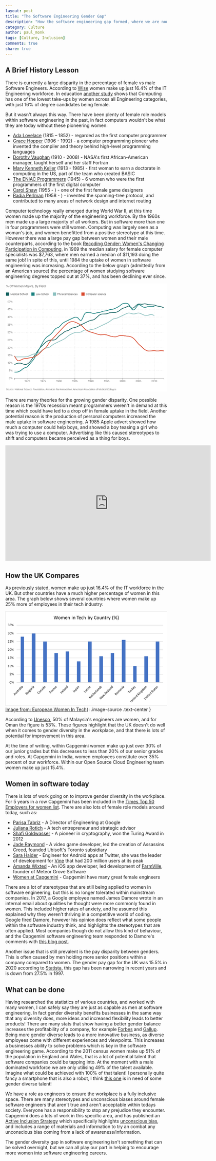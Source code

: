 ```yaml
---
layout: post
title: "The Software Engineering Gender Gap"
description: "How the software engineering gap formed, where we are now, and what we can do about it"
category: Culture 
author: paul_monk
tags: [Culture, Inclusion]
comments: true
share: true
---
```


## A Brief History Lesson
There is currently a large disparity in the percentage of female vs male Software Engineers. According to [Wise](https://www.wisecampaign.org.uk/statistics/2019-workforce-statistics-one-million-women-in-stem-in-the-uk/) women make up just 16.4% of the IT Engineering workforce. In education [another study](https://www.engineeringuk.com/media/1691/gender-disparity-in-engineering.pdf) shows that Computing has one of the lowest take-ups by women across all Engineering categories, with just 16% of degree candidates being female.

But it wasn't always this way. There have been plenty of female role models within software engineering in the past, in fact computers wouldn't be what they are today without these pioneering women:
* [Ada Lovelace](https://en.wikipedia.org/wiki/Ada_Lovelace) (1815 – 1852) - regarded as the first computer programmer
* [Grace Hopper](https://en.wikipedia.org/wiki/Grace_Hopper) (1906 - 1992) - a computer programming pioneer who invented the compiler and theory behind high-level programming languages
* [Dorothy Vaughan](https://en.wikipedia.org/wiki/Dorothy_Vaughan) (1910 - 2008) - NASA's first African-American manager, taught herself and her staff Fortran
* [Mary Kenneth Keller](https://en.wikipedia.org/wiki/Mary_Kenneth_Keller) (1913 - 1985) - first woman to earn a doctorate in computing in the US, part of the team who created BASIC
* [The ENIAC Programmers](https://en.wikipedia.org/wiki/ENIAC#Programmers) (1945) - 6 women who were the first programmers of the first digital computer
* [Carol Shaw](https://en.wikipedia.org/wiki/Carol_Shaw) (1955 - ) - one of the first female game designers
* [Radia Perlman](https://en.wikipedia.org/wiki/Radia_Perlman) (1958 - ) - invented the spanning-tree protocol, and contributed to many areas of network design and internet routing

Computer technology really emerged during World War II, at this time women made up the majority of the engineering workforce. By the 1960s men made up a large majority of all workers. But in software more than one in four programmers were still women. Computing was largely seen as a woman's job, and women benefitted from a positive stereotype at this time. However there was a large pay gap between women and their male counterparts, according to the book [Recoding Gender: Women's Changing Participation in Computing](https://books.google.co.uk/books?id=GWOIXDsLQWwC&printsec=frontcover&dq=Recoding+Gender:+Women%2527s+Changing+Participation+in+Computing&hl=en&sa=X&redir_esc=y#v=onepage&q=salary&f=false), in 1969 the median salary for female computer specialists was $7,763, where men earned a median of $11,193 doing the same job! In spite of this, until 1984 the uptake of women in software engineering was increasing. According to the below graph (admittedly from an American source) the percentage of women studying software engineering degrees topped out at 37%, and has been declining ever since.

![Graph showing decline of female degree students since 1984](/images/2021-09-16-software-engineering-gender-gap/women-percentage-over-time.png)

There are many theories for the growing gender disparity. One possible reason is the 1970s recession meant programmers weren't in demand at this time which could have led to a drop off in female uptake in the field. Another potential reason is the production of personal computers increased the male uptake in software engineering. A 1985 Apple advert showed how much a computer could help boys, and showed a boy teasing a girl who was trying to use a computer. Advertising like this caused stereotypes to shift and computers became perceived as a thing for boys.

<div class="small-12 medium-8 large-4 small-centered columns">
  <div class="flex-video">
    <iframe width="640" height="360" src="https://www.youtube.com/embed/rxNjx_VWJ8U" frameborder="0" allowfullscreen></iframe>
  </div>
</div>

## How the UK Compares
As previously stated, women make up just 16.4% of the IT workforce in the UK. But other countries have a much higher percentage of women in this area. The graph below shows several countries where women make up 25% more of employees in their tech industry:

![Graph showing percentage of women in tech per country](/images/2021-09-16-software-engineering-gender-gap/women-in-tech-by-country.png)
[Image from: European Women In Tech](https://www.europeanwomenintech.com/hs-fs/hubfs/Women%20in%20Tech%20By%20Country%20Graph.png?width=900&name=Women%20in%20Tech%20By%20Country%20Graph.png){: .image-source .text-center }


According to [Unesco](http://www.unesco.org/new/en/media-services/single-view/news/women_still_a_minority_in_engineering_and_computer_science/), 50% of Malaysia's engineers are women, and for Oman the figure is 53%. These figures highlight that the UK doesn't do well when it comes to gender diversity in the workplace, and that there is lots of potential for improvement in this area.

At the time of writing, within Capgemini women make up just over 30% of our junior grades but this decreases to less than 20% of our senior grades and roles. At Capgemini in India, women employees constitute over 35% percent of our workforce. Within our Open Source Cloud Engineering team women make up just 15.4%.

## Women in software today 

There is lots of work going on to improve gender diversity in the workplace. For 5 years in a row Capgemini has been included in the [Times Top 50 Employers for women list](https://www.capgemini.com/gb-en/2021/04/capgemini-has-been-listed-in-the-times-top-50-employers-for-women-2021/). There are also lots of female role models around today, such as:

* [Parisa Tabriz](https://en.wikipedia.org/wiki/Parisa_Tabriz) - A Director of Engineering at Google
* [Juliana Rotich](https://en.wikipedia.org/wiki/Juliana_Rotich) - A tech entrepreneur and strategic advisor
* [Shafi Goldwasser](https://en.wikipedia.org/wiki/Shafi_Goldwasser) - A pioneer in cryptography, won the Turing Award in 2012
* [Jade Raymond](https://en.wikipedia.org/wiki/Jade_Raymond) - A video game developer, led the creation of Assassins Creed, founded Ubisoft's Toronto subsidiary
* [Sara Haider](https://www.client-server.com/blog/2018/02/sara-haider-the-android-developer-inspiring-girls-to-code-international-womens-day-2018) - Engineer for Android apps at Twitter, she was the leader of development for [Vine](https://en.wikipedia.org/wiki/Vine_(service)) that had 200 million users at its peak
* [Amanda Wixted](https://en.wikipedia.org/wiki/Amanda_Wixted) - An iOS app developer, led development of [FarmVille](https://en.wikipedia.org/wiki/FarmVille), founder of Meteor Grove Software
* [Women at Capgemini](https://www.capgemini.com/gb-en/careers/life-at-capgemini/women-at-capgemini-uk-1/be-a-role-model/) - Capgemini have many great female engineers

There are a lot of stereotypes that are still being applied to women in software engineering, but this is no longer tolerated within mainstream companies. In 2017, a Google employee named James Damore wrote in an internal email about qualities he thought were more commonly found in women. This included higher rates of anxiety, and he assumed this explained why they weren’t thriving in a competitive world of coding. Google fired Damore, however his opinion does reflect what some people within the software industry think, and highlights the stereotypes that are often applied. Most companies though do not allow this kind of behaviour, and the Capgemini software engineering team responded to Damore's comments with [this blog post](https://capgemini.github.io/engineering/Capgemini-Engineering-Diversity-Manifesto/).

Another issue that is still prevalent is the pay disparity between genders. This is often caused by men holding more senior positions within a company compared to women. The gender pay gap for the UK was 15.5% in 2020 according to [Statista](https://www.statista.com/statistics/280710/uk-gender-pay-gap/), this gap has been narrowing in recent years and is down from 27.5% in 1997.

## What can be done
Having researched the statistics of various countries, and worked with many women, I can safely say they are just as capable as men at software engineering. In fact gender diversity benefits businesses in the same way that any diversity does, more ideas and increased flexibility leads to better products! There are many stats that show having a better gender balance increases the profitability of a company, for example [Forbes](https://www.forbes.com/sites/forbestechcouncil/2020/03/10/top-three-reasons-we-need-more-women-in-tech/?sh=1aee726b15fb) and [Gallup](https://www.gallup.com/workplace/236543/business-benefits-gender-diversity.aspx). Being more gender diverse leads to a more innovative business, as diverse employees come with different experiences and viewpoints. This increases a businesses ability to solve problems which is key in the software engineering game. According to the 2011 census women make up 51% of the population in England and Wales, that is a lot of potential talent that software companies could be tapping into. At the moment with a male dominated workforce we are only utilising 49% of the talent available. Imagine what could be achieved with 100% of that talent! I personally quite fancy a smartphone that is also a robot, I think [this one](https://www.theguardian.com/technology/2016/apr/14/robohon-worlds-cutest-smartphone-robot-can-be-yours-for-a-hefty-price-tag) is in need of some gender diverse talent!

We have a role as engineers to ensure the workplace is a fully inclusive space. There are many stereotypes and unconscious biases around female software engineers that aren't true and aren't acceptable within todays society. Everyone has a responsibility to stop any prejudice they encounter. Capgemini does a lots of work in this specific area, and has published an [Active Inclusion Strategy](https://www.capgemini.com/gb-en/our-active-inclusion-strategy/) which specifically highlights [unconscious bias](https://www.capgemini.com/gb-en/careers/life-at-capgemini/active-inclusion-at-capgemini-1/unconscious-bias/), and includes a range of materials and information to try an combat any unconscious bias coming from a lack of awareness/information.

The gender diversity gap in software engineering isn't something that can be solved overnight, but we can all play our part in helping to encourage more women into software engineering careers.
